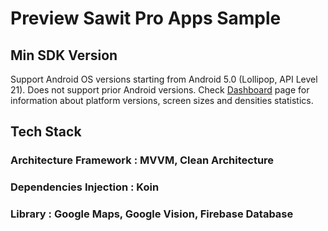 
# Preview Sawit Pro Apps Sample


## Min SDK Version

Support Android OS versions starting from Android 5.0 (Lollipop, API Level 21). Does not support prior Android versions.
Check [Dashboard](http://developer.android.com/intl/ru/about/dashboards/index.html) page for information about platform versions,
screen sizes and densities statistics.

## Tech Stack
### Architecture Framework : MVVM, Clean Architecture
### Dependencies Injection  : Koin
### Library : Google Maps, Google Vision, Firebase Database


